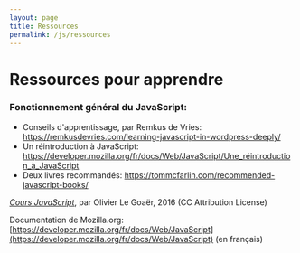 ```yaml
---
layout: page
title: Ressources
permalink: /js/ressources
---
```


Ressources pour apprendre
==

### Fonctionnement général du JavaScript:

- Conseils d'apprentissage, par Remkus de Vries: <https://remkusdevries.com/learning-javascript-in-wordpress-deeply/>
- Un réintroduction à JavaScript: <https://developer.mozilla.org/fr/docs/Web/JavaScript/Une_réintroduction_à_JavaScript>
- Deux livres recommandés: <https://tommcfarlin.com/recommended-javascript-books/>


*[Cours JavaScript](https://fr.slideshare.net/OlivierLeGoar/cours-javascript-60125613)*, par Olivier Le Goaër, 2016 (CC Attribution License)

Documentation de Mozilla.org: [https://developer.mozilla.org/fr/docs/Web/JavaScript](https://developer.mozilla.org/fr/docs/Web/JavaScript) (en français)